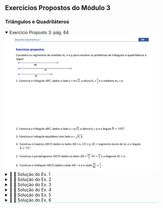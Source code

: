 <link rel="stylesheet" href="../../imagens/style.css">
<script type="text/x-mathjax-config">
         MathJax.Hub.Config({
           tex2jax: {
             inlineMath: [ ['$','$'], ["\\(","\\)"] ],
             processEscapes: true
           }
         });
</script>
<script src="https://cdn.mathjax.org/mathjax/latest/MathJax.js?config=TeX-AMS-MML_HTMLorMML" type="text/javascript"></script>

<h2 id="inicio">Exercícios Propostos do Módulo 3</h2>
<h3>Triângulos e Quadriláteros</h3> 
  <details open style="border-bottom: 1px solid #a2dec0;"><summary>Exercício Proposto 3: pág. 64</summary>
  <img src="../../parte5/apos_dg_0064.png" />
  <div class="combo"><details class="sub"><summary>&#x1f4cf; &#x1f4d0; Solução do Ex. 1</summary>
	<p>Usando Pitágoras, construímos o lado <b>BC</b>.</p>
	<img src="64_01_00.png"/>
	<figcaption>Usando a mediatriz, encontramos a altura <b>h<sub>a</sub></b>.</figcaption>
  </details></div>
  <div class="combo"><details class="sub"><summary>&#x1f4cf; &#x1f4d0; Solução do Ex. 2</summary>
	<p>Usando Pitágoras, construímos o lado <b>BC</b>.</p>
	<img src="64_02_00.png"/>
	<figcaption>Com o arco capaz de 90&deg;, encontramos o pé da altura <b>H<sub>b</sub></b>.</figcaption>
  </details></div>
  <div class="combo"><details class="sub"><summary>&#x1f4cf; &#x1f4d0; Solução do Ex. 3</summary>
	<p>Usamos a média geométrica para encontrar o lado do triângulo.</p>
	<img src="64_03_00.png"/>
	<figcaption>Com raio <b>AB</b>, construimos as circunferências de centros <b>A</b> e <b>B</b> para encontrar o vértice <b>C</b>.</figcaption>
  </details></div>
  <div class="combo"><details class="sub"><summary>&#x1f4cf; &#x1f4d0; Solução do Ex. 4</summary>
	<p>Construímos o segmento <b>BC</b>, áureo de <b>m</b>.</p>
	<img src="64_04_00.png"/>
	<figcaption>Construimos a base menor <b>CD</b> por dentro da base maior para encontrar o vértice <b>C</b>.</figcaption>
  </details></div>
  <div class="combo"><details class="sub"><summary>&#x1f4cf; &#x1f4d0; Solução do Ex. 5</summary>
	<p>Construímos o segmento <b>AB</b>, usando o teorema de Tales.</p>
	<img src="64_05_00.png"/>
	<figcaption>Para encontrar o vértice <b>D</b> construímos os segmentos <b>CD // AB</b> e <b>AD // BC</b>.</figcaption>
  </details></div>
  <div class="combo"><details class="sub"><summary>&#x1f4cf; &#x1f4d0; Solução do Ex. 6</summary>
	<p>Construímos o segmento <b>BC</b>, perpendicular a <b>AB</b>.</p>
	<img src="64_06_00.png"/>
	<figcaption>A posição do vértice <b>B</b> é determinada com o uso da circunferência de Apolônio na razão da diagonal <b>AC</b> pelo lado <b>BC</b> construída a partir do lado <b>AB</b>.</figcaption>
  </details></div>
  </details>
  



